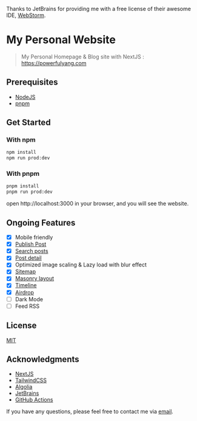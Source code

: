 Thanks to JetBrains for providing me with a free license of their awesome IDE, [WebStorm](https://www.jetbrains.com/webstorm/).

# My Personal Website

> My Personal Homepage & Blog site with NextJS : https://powerfulyang.com

## Prerequisites

- [NodeJS](https://nodejs.org/en/download/)
- [pnpm](https://pnpm.io/installation)

## Get Started

### With npm

```bash
npm install
npm run prod:dev
```

### With pnpm

```bash
pnpm install
pnpm run prod:dev
```

open http://localhost:3000 in your browser, and you will see the website.

## Ongoing Features

- [x] Mobile friendly
- [x] [Publish Post](https://powerfulyang.com/post/publish)
- [x] [Search posts](https://powerfulyang.com/post)
- [x] [Post detail](https://powerfulyang.com/post/25)
- [x] Optimized image scaling & Lazy load with blur effect
- [x] [Sitemap](https://powerfulyang.com/sitemap.xml)
- [x] [Masonry layout](https://powerfulyang.com/gallery)
- [x] [Timeline](https://powerfulyang.com/timeline)
- [x] [Airdrop](https://powerfulyang.com/airdrop)
- [ ] Dark Mode
- [ ] Feed RSS

## License

[MIT](./LICENSE)

## Acknowledgments

- [NextJS](https://nextjs.org/)
- [TailwindCSS](https://tailwindcss.com/)
- [Algolia](https://www.algolia.com/)
- [JetBrains](https://www.jetbrains.com/)
- [GitHub Actions](https://github.com/features/actions)

If you have any questions, please feel free to contact me via [email](mailto:i@powerfulyang.com).
